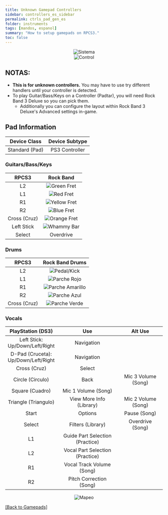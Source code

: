 ```yaml
---
title: Unknown Gamepad Controllers
sidebar: controllers_es_sidebar
permalink: ctrls_pad_gen_es
folder: instruments
tags: [mandos, espanol]
summary: "How to setup gamepads on RPCS3."
toc: false
---
```


<div align="center"> <img src="https://carlmylo.github.io/docu-rpcs3/images/instruments/plat/myst.png" alt="Sistema" title="Sistema"></div>

<div align="center"> <img src="https://carlmylo.github.io/docu-rpcs3/images/instruments/cont/mystcontrollers.png" alt="Control" title="Control"></div>

## NOTAS:

* **This is for unknown controllers.** You may have to use try different handlers until your controller is detected.
* To play Guitar/Bass/Keys on a Controller (Padtar), you will need Rock Band 3 Deluxe so you can pick them.
	- Additionally you can configure the layout within Rock Band 3 Deluxe's Advanced settings in-game.

## Pad Information

| Device Class | Device Subtype |
|:------------------:|:---------------------:|
| Standard (Pad) | PS3 Controller |

### Guitars/Bass/Keys

| **RPCS3**          | **Rock Band** |
|:------------------:|:---------------------:|
| L2 | ![Green Fret](https://carlmylo.github.io/docu-rpcs3/images/btns/gtrs/gf.png "Green Fret") |
| L1 | ![Red Fret](https://carlmylo.github.io/docu-rpcs3/images/btns/gtrs/rf.png "Red Fret") |
| R1 | ![Yellow Fret](https://carlmylo.github.io/docu-rpcs3/images/btns/gtrs/yf.png "Yellow Fret") |
| R2 | ![Blue Fret](https://carlmylo.github.io/docu-rpcs3/images/btns/gtrs/bf.png "Blue Fret") |
| Cross (Cruz) | ![Orange Fret](https://carlmylo.github.io/docu-rpcs3/images/btns/gtrs/of.png "Orange Fret") |
| Left Stick | ![Whammy Bar](https://carlmylo.github.io/docu-rpcs3/images/btns/gtrs/wb.png "Whammy Bar") |
| Select | Overdrive |

### Drums 

| **RPCS3**    | **Rock Band Drums** |
|:--------:|:-------------------:|
| L2 | ![Pedal/Kick](https://carlmylo.github.io/docu-rpcs3/images/btns/drms/rb/kp.png "Pedal/Kick") |
| L1 | ![Parche Rojo](https://carlmylo.github.io/docu-rpcs3/images/btns/drms/rb/rp.png "Parche Rojo") |
| R1 | ![Parche Amarillo](https://carlmylo.github.io/docu-rpcs3/images/btns/drms/rb/yp.png "Parche Amarillo") |
| R2 | ![Parche Azul](https://carlmylo.github.io/docu-rpcs3/images/btns/drms/rb/bp.png "Parche Azul") |
| Cross (Cruz) | ![Parche Verde](https://carlmylo.github.io/docu-rpcs3/images/btns/drms/rb/gp.png "Parche Verde") |

### Vocals

| **PlayStation (DS3)** | **Use** | **Alt Use** |
|:---------------------:|:-------------------------------:|:-------------------:|
| Left Stick: <br> Up/Down/Left/Right | Navigation | |
| D-Pad (Cruceta): <br> Up/Down/Left/Right | Navigation | |
| Cross (Cruz) | Select | |
| Circle (Circulo) | Back | Mic 3 Volume (Song) |
| Square (Cuadro) | Mic 1 Volume (Song) | |
| Triangle (Triangulo) | View More Info (Library) | Mic 2 Volume (Song) |
| Start | Options | Pause (Song) |
| Select | Filters (Library) | Overdrive (Song) |
| L1 | Guide Part Selection (Practice) | |
| L2 | Vocal Part Selection (Practice) | |
| R1 | Vocal Track Volume (Song) | |
| R2 | Pitch Correction (Song) | |

<div align="center"> <img src="https://carlmylo.github.io/docu-rpcs3/images/instruments/maps/mystmapping.png" alt="Mapeo" title="Mapeo"></div>

[[Back to Gamepads]](https://carlmylo.github.io/docu-rpcs3/ctrls_pads)